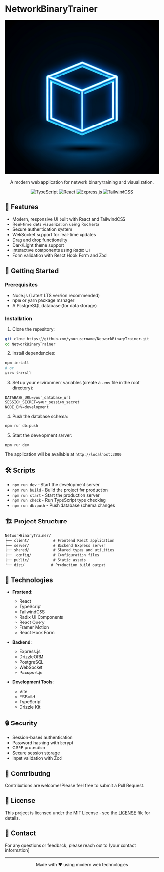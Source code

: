 # NetworkBinaryTrainer

<div align="center">

![Project Logo](generated-icon.png)

A modern web application for network binary training and visualization.

[![TypeScript](https://img.shields.io/badge/TypeScript-007ACC?style=for-the-badge&logo=typescript&logoColor=white)](https://www.typescriptlang.org/)
[![React](https://img.shields.io/badge/React-20232A?style=for-the-badge&logo=react&logoColor=61DAFB)](https://reactjs.org/)
[![Express.js](https://img.shields.io/badge/Express.js-000000?style=for-the-badge&logo=express&logoColor=white)](https://expressjs.com/)
[![TailwindCSS](https://img.shields.io/badge/Tailwind_CSS-38B2AC?style=for-the-badge&logo=tailwind-css&logoColor=white)](https://tailwindcss.com/)

</div>

## 🌟 Features

- Modern, responsive UI built with React and TailwindCSS
- Real-time data visualization using Recharts
- Secure authentication system
- WebSocket support for real-time updates
- Drag and drop functionality
- Dark/Light theme support
- Interactive components using Radix UI
- Form validation with React Hook Form and Zod

## 🚀 Getting Started

### Prerequisites

- Node.js (Latest LTS version recommended)
- npm or yarn package manager
- A PostgreSQL database (for data storage)

### Installation

1. Clone the repository:
```bash
git clone https://github.com/yourusername/NetworkBinaryTrainer.git
cd NetworkBinaryTrainer
```

2. Install dependencies:
```bash
npm install
# or
yarn install
```

3. Set up your environment variables (create a `.env` file in the root directory):
```env
DATABASE_URL=your_database_url
SESSION_SECRET=your_session_secret
NODE_ENV=development
```

4. Push the database schema:
```bash
npm run db:push
```

5. Start the development server:
```bash
npm run dev
```

The application will be available at `http://localhost:3000`

## 🛠️ Scripts

- `npm run dev` - Start the development server
- `npm run build` - Build the project for production
- `npm run start` - Start the production server
- `npm run check` - Run TypeScript type checking
- `npm run db:push` - Push database schema changes

## 🏗️ Project Structure

```
NetworkBinaryTrainer/
├── client/           # Frontend React application
├── server/           # Backend Express server
├── shared/           # Shared types and utilities
├── .config/          # Configuration files
├── public/           # Static assets
└── dist/            # Production build output
```

## 🎨 Technologies

- **Frontend**:
  - React
  - TypeScript
  - TailwindCSS
  - Radix UI Components
  - React Query
  - Framer Motion
  - React Hook Form

- **Backend**:
  - Express.js
  - DrizzleORM
  - PostgreSQL
  - WebSocket
  - Passport.js

- **Development Tools**:
  - Vite
  - ESBuild
  - TypeScript
  - Drizzle Kit

## 🔒 Security

- Session-based authentication
- Password hashing with bcrypt
- CSRF protection
- Secure session storage
- Input validation with Zod

## 🤝 Contributing

Contributions are welcome! Please feel free to submit a Pull Request.

## 📝 License

This project is licensed under the MIT License - see the [LICENSE](LICENSE) file for details.

## 📧 Contact

For any questions or feedback, please reach out to [your contact information]

---

<div align="center">
Made with ❤️ using modern web technologies
</div>